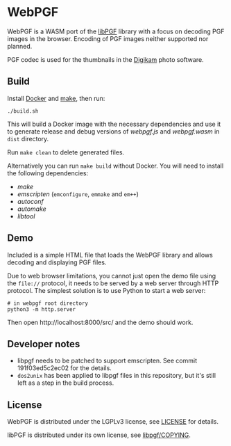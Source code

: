 # WebPGF

WebPGF is a WASM port of the [libPGF](https://libpgf.org/) library with a focus on decoding PGF images in the browser.
Encoding of PGF images neither supported nor planned.

PGF codec is used for the thumbnails in the [Digikam](https://www.digikam.org/) photo software.

## Build

Install [Docker](https://docs.docker.com/get-docker/) and [make](https://www.gnu.org/software/make/), then run:

```
./build.sh
```

This will build a Docker image with the necessary dependencies and use it to generate release and debug versions of *webpgf.js* and *webpgf.wasm* in `dist` directory.

Run `make clean` to delete generated files.

Alternatively you can run `make build` without Docker.
You will need to install the following dependencies:

- *make*
- *emscripten* (`emconfigure`, `emmake` and `em++`)
- *autoconf*
- *automake*
- *libtool*

## Demo

Included is a simple HTML file that loads the WebPGF library and allows decoding and displaying PGF files.

Due to web browser limitations, you cannot just open the demo file using the `file://` protocol, it needs to be served by a web server through HTTP protocol.
The simplest solution is to use Python to start a web server:

```
# in webpgf root directory
python3 -m http.server
```

Then open http://localhost:8000/src/ and the demo should work.

## Developer notes

- libpgf needs to be patched to support emscripten. See commit 191f03ed5c2ec02 for the details.
- `dos2unix` has been applied to libpgf files in this repository, but it's still left as a step in the build process.

## License

WebPGF is distributed under the LGPLv3 license, see [LICENSE](LICENSE) for details.

libPGF is distributed under its own license, see [libpgf/COPYING](libpgf/COPYING).
